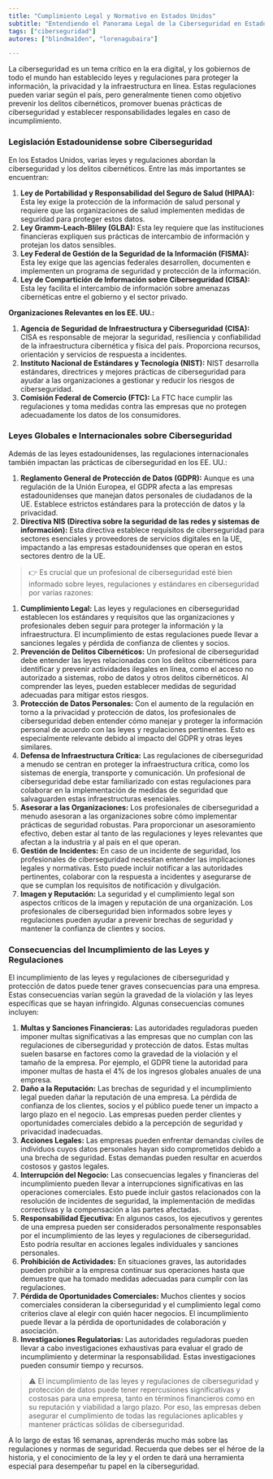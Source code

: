 ```yaml
---
title: "Cumplimiento Legal y Normativo en Estados Unidos"
subtitle: "Entendiendo el Panorama Legal de la Ciberseguridad en Estados Unidos: Leyes Clave, Regulaciones y el Papel de los Planes de Respuesta a Incidentes en la Protección de la Infraestructura Digital."
tags: ["ciberseguridad"]
autores: ["blindma1den", "lorenagubaira"]

---
```


La ciberseguridad es un tema crítico en la era digital, y los gobiernos de todo el mundo han establecido leyes y regulaciones para proteger la información, la privacidad y la infraestructura en línea. Estas regulaciones pueden variar según el país, pero generalmente tienen como objetivo prevenir los delitos cibernéticos, promover buenas prácticas de ciberseguridad y establecer responsabilidades legales en caso de incumplimiento.

### Legislación Estadounidense sobre Ciberseguridad

En los Estados Unidos, varias leyes y regulaciones abordan la ciberseguridad y los delitos cibernéticos. Entre las más importantes se encuentran:

1. **Ley de Portabilidad y Responsabilidad del Seguro de Salud (HIPAA):** Esta ley exige la protección de la información de salud personal y requiere que las organizaciones de salud implementen medidas de seguridad para proteger estos datos.
2. **Ley Gramm-Leach-Bliley (GLBA):** Esta ley requiere que las instituciones financieras expliquen sus prácticas de intercambio de información y protejan los datos sensibles.
3. **Ley Federal de Gestión de la Seguridad de la Información (FISMA):** Esta ley exige que las agencias federales desarrollen, documenten e implementen un programa de seguridad y protección de la información.
4. **Ley de Compartición de Información sobre Ciberseguridad (CISA):** Esta ley facilita el intercambio de información sobre amenazas cibernéticas entre el gobierno y el sector privado.

**Organizaciones Relevantes en los EE. UU.:**

1. **Agencia de Seguridad de Infraestructura y Ciberseguridad (CISA):** CISA es responsable de mejorar la seguridad, resiliencia y confiabilidad de la infraestructura cibernética y física del país. Proporciona recursos, orientación y servicios de respuesta a incidentes.
2. **Instituto Nacional de Estándares y Tecnología (NIST):** NIST desarrolla estándares, directrices y mejores prácticas de ciberseguridad para ayudar a las organizaciones a gestionar y reducir los riesgos de ciberseguridad.
3. **Comisión Federal de Comercio (FTC):** La FTC hace cumplir las regulaciones y toma medidas contra las empresas que no protegen adecuadamente los datos de los consumidores.

### Leyes Globales e Internacionales sobre Ciberseguridad

Además de las leyes estadounidenses, las regulaciones internacionales también impactan las prácticas de ciberseguridad en los EE. UU.:

1. **Reglamento General de Protección de Datos (GDPR):** Aunque es una regulación de la Unión Europea, el GDPR afecta a las empresas estadounidenses que manejan datos personales de ciudadanos de la UE. Establece estrictos estándares para la protección de datos y la privacidad.
2. **Directiva NIS (Directiva sobre la seguridad de las redes y sistemas de información):** Esta directiva establece requisitos de ciberseguridad para sectores esenciales y proveedores de servicios digitales en la UE, impactando a las empresas estadounidenses que operan en estos sectores dentro de la UE.

> 👉 Es crucial que un profesional de ciberseguridad esté bien informado sobre leyes, regulaciones y estándares en ciberseguridad por varias razones:

1. **Cumplimiento Legal:** Las leyes y regulaciones en ciberseguridad establecen los estándares y requisitos que las organizaciones y profesionales deben seguir para proteger la información y la infraestructura. El incumplimiento de estas regulaciones puede llevar a sanciones legales y pérdida de confianza de clientes y socios.
2. **Prevención de Delitos Cibernéticos:** Un profesional de ciberseguridad debe entender las leyes relacionadas con los delitos cibernéticos para identificar y prevenir actividades ilegales en línea, como el acceso no autorizado a sistemas, robo de datos y otros delitos cibernéticos. Al comprender las leyes, pueden establecer medidas de seguridad adecuadas para mitigar estos riesgos.
3. **Protección de Datos Personales:** Con el aumento de la regulación en torno a la privacidad y protección de datos, los profesionales de ciberseguridad deben entender cómo manejar y proteger la información personal de acuerdo con las leyes y regulaciones pertinentes. Esto es especialmente relevante debido al impacto del GDPR y otras leyes similares.
4. **Defensa de Infraestructura Crítica:** Las regulaciones de ciberseguridad a menudo se centran en proteger la infraestructura crítica, como los sistemas de energía, transporte y comunicación. Un profesional de ciberseguridad debe estar familiarizado con estas regulaciones para colaborar en la implementación de medidas de seguridad que salvaguarden estas infraestructuras esenciales.
5. **Asesorar a las Organizaciones:** Los profesionales de ciberseguridad a menudo asesoran a las organizaciones sobre cómo implementar prácticas de seguridad robustas. Para proporcionar un asesoramiento efectivo, deben estar al tanto de las regulaciones y leyes relevantes que afectan a la industria y al país en el que operan.
6. **Gestión de Incidentes:** En caso de un incidente de seguridad, los profesionales de ciberseguridad necesitan entender las implicaciones legales y normativas. Esto puede incluir notificar a las autoridades pertinentes, colaborar con la respuesta a incidentes y asegurarse de que se cumplan los requisitos de notificación y divulgación.
7. **Imagen y Reputación:** La seguridad y el cumplimiento legal son aspectos críticos de la imagen y reputación de una organización. Los profesionales de ciberseguridad bien informados sobre leyes y regulaciones pueden ayudar a prevenir brechas de seguridad y mantener la confianza de clientes y socios.

### Consecuencias del Incumplimiento de las Leyes y Regulaciones

El incumplimiento de las leyes y regulaciones de ciberseguridad y protección de datos puede tener graves consecuencias para una empresa. Estas consecuencias varían según la gravedad de la violación y las leyes específicas que se hayan infringido. Algunas consecuencias comunes incluyen:

1. **Multas y Sanciones Financieras:** Las autoridades reguladoras pueden imponer multas significativas a las empresas que no cumplan con las regulaciones de ciberseguridad y protección de datos. Estas multas suelen basarse en factores como la gravedad de la violación y el tamaño de la empresa. Por ejemplo, el GDPR tiene la autoridad para imponer multas de hasta el 4% de los ingresos globales anuales de una empresa.
2. **Daño a la Reputación:** Las brechas de seguridad y el incumplimiento legal pueden dañar la reputación de una empresa. La pérdida de confianza de los clientes, socios y el público puede tener un impacto a largo plazo en el negocio. Las empresas pueden perder clientes y oportunidades comerciales debido a la percepción de seguridad y privacidad inadecuadas.
3. **Acciones Legales:** Las empresas pueden enfrentar demandas civiles de individuos cuyos datos personales hayan sido comprometidos debido a una brecha de seguridad. Estas demandas pueden resultar en acuerdos costosos y gastos legales.
4. **Interrupción del Negocio:** Las consecuencias legales y financieras del incumplimiento pueden llevar a interrupciones significativas en las operaciones comerciales. Esto puede incluir gastos relacionados con la resolución de incidentes de seguridad, la implementación de medidas correctivas y la compensación a las partes afectadas.
5. **Responsabilidad Ejecutiva:** En algunos casos, los ejecutivos y gerentes de una empresa pueden ser considerados personalmente responsables por el incumplimiento de las leyes y regulaciones de ciberseguridad. Esto podría resultar en acciones legales individuales y sanciones personales.
6. **Prohibición de Actividades:** En situaciones graves, las autoridades pueden prohibir a la empresa continuar sus operaciones hasta que demuestre que ha tomado medidas adecuadas para cumplir con las regulaciones.
7. **Pérdida de Oportunidades Comerciales:** Muchos clientes y socios comerciales consideran la ciberseguridad y el cumplimiento legal como criterios clave al elegir con quién hacer negocios. El incumplimiento puede llevar a la pérdida de oportunidades de colaboración y asociación.
8. **Investigaciones Regulatorias:** Las autoridades reguladoras pueden llevar a cabo investigaciones exhaustivas para evaluar el grado de incumplimiento y determinar la responsabilidad. Estas investigaciones pueden consumir tiempo y recursos.

> ⚠️ El incumplimiento de las leyes y regulaciones de ciberseguridad y protección de datos puede tener repercusiones significativas y costosas para una empresa, tanto en términos financieros como en su reputación y viabilidad a largo plazo. Por eso, las empresas deben asegurar el cumplimiento de todas las regulaciones aplicables y mantener prácticas sólidas de ciberseguridad.

A lo largo de estas 16 semanas, aprenderás mucho más sobre las regulaciones y normas de seguridad. Recuerda que debes ser el héroe de la historia, y el conocimiento de la ley y el orden te dará una herramienta especial para desempeñar tu papel en la ciberseguridad.
